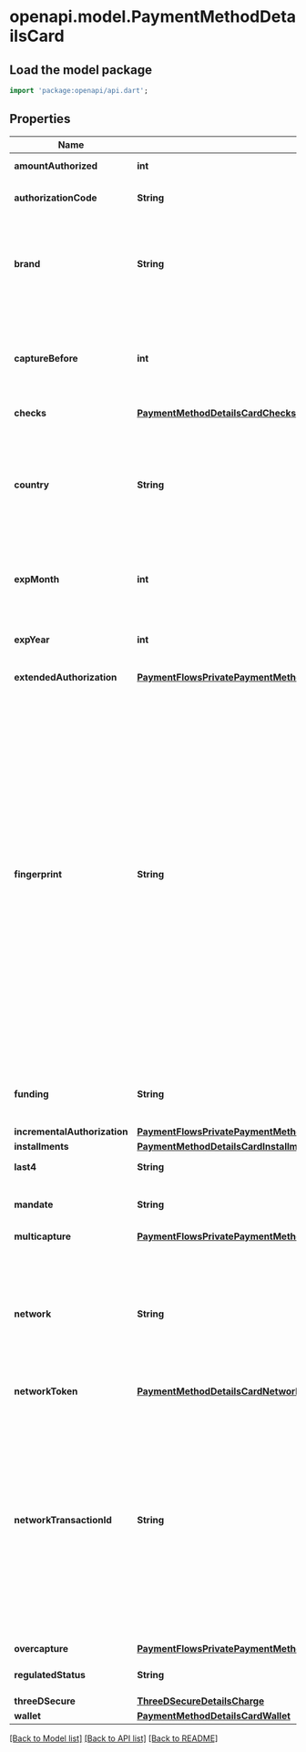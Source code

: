 # openapi.model.PaymentMethodDetailsCard

## Load the model package
```dart
import 'package:openapi/api.dart';
```

## Properties
Name | Type | Description | Notes
------------ | ------------- | ------------- | -------------
**amountAuthorized** | **int** | The authorized amount. | [optional] 
**authorizationCode** | **String** | Authorization code on the charge. | [optional] 
**brand** | **String** | Card brand. Can be `amex`, `cartes_bancaires`, `diners`, `discover`, `eftpos_au`, `jcb`, `link`, `mastercard`, `unionpay`, `visa` or `unknown`. | [optional] 
**captureBefore** | **int** | When using manual capture, a future timestamp at which the charge will be automatically refunded if uncaptured. | [optional] 
**checks** | [**PaymentMethodDetailsCardChecks**](PaymentMethodDetailsCardChecks.md) |  | [optional] 
**country** | **String** | Two-letter ISO code representing the country of the card. You could use this attribute to get a sense of the international breakdown of cards you've collected. | [optional] 
**expMonth** | **int** | Two-digit number representing the card's expiration month. | 
**expYear** | **int** | Four-digit number representing the card's expiration year. | 
**extendedAuthorization** | [**PaymentFlowsPrivatePaymentMethodsCardDetailsApiResourceEnterpriseFeaturesExtendedAuthorizationExtendedAuthorization**](PaymentFlowsPrivatePaymentMethodsCardDetailsApiResourceEnterpriseFeaturesExtendedAuthorizationExtendedAuthorization.md) |  | [optional] 
**fingerprint** | **String** | Uniquely identifies this particular card number. You can use this attribute to check whether two customers who’ve signed up with you are using the same card number, for example. For payment methods that tokenize card information (Apple Pay, Google Pay), the tokenized number might be provided instead of the underlying card number.  *As of May 1, 2021, card fingerprint in India for Connect changed to allow two fingerprints for the same card---one for India and one for the rest of the world.* | [optional] 
**funding** | **String** | Card funding type. Can be `credit`, `debit`, `prepaid`, or `unknown`. | [optional] 
**incrementalAuthorization** | [**PaymentFlowsPrivatePaymentMethodsCardDetailsApiResourceEnterpriseFeaturesIncrementalAuthorizationIncrementalAuthorization**](PaymentFlowsPrivatePaymentMethodsCardDetailsApiResourceEnterpriseFeaturesIncrementalAuthorizationIncrementalAuthorization.md) |  | [optional] 
**installments** | [**PaymentMethodDetailsCardInstallments**](PaymentMethodDetailsCardInstallments.md) |  | [optional] 
**last4** | **String** | The last four digits of the card. | [optional] 
**mandate** | **String** | ID of the mandate used to make this payment or created by it. | [optional] 
**multicapture** | [**PaymentFlowsPrivatePaymentMethodsCardDetailsApiResourceMulticapture**](PaymentFlowsPrivatePaymentMethodsCardDetailsApiResourceMulticapture.md) |  | [optional] 
**network** | **String** | Identifies which network this charge was processed on. Can be `amex`, `cartes_bancaires`, `diners`, `discover`, `eftpos_au`, `interac`, `jcb`, `link`, `mastercard`, `unionpay`, `visa`, or `unknown`. | [optional] 
**networkToken** | [**PaymentMethodDetailsCardNetworkToken**](PaymentMethodDetailsCardNetworkToken.md) |  | [optional] 
**networkTransactionId** | **String** | This is used by the financial networks to identify a transaction. Visa calls this the Transaction ID, Mastercard calls this the Trace ID, and American Express calls this the Acquirer Reference Data. This value will be present if it is returned by the financial network in the authorization response, and null otherwise. | [optional] 
**overcapture** | [**PaymentFlowsPrivatePaymentMethodsCardDetailsApiResourceEnterpriseFeaturesOvercaptureOvercapture**](PaymentFlowsPrivatePaymentMethodsCardDetailsApiResourceEnterpriseFeaturesOvercaptureOvercapture.md) |  | [optional] 
**regulatedStatus** | **String** | Status of a card based on the card issuer. | [optional] 
**threeDSecure** | [**ThreeDSecureDetailsCharge**](ThreeDSecureDetailsCharge.md) |  | [optional] 
**wallet** | [**PaymentMethodDetailsCardWallet**](PaymentMethodDetailsCardWallet.md) |  | [optional] 

[[Back to Model list]](../README.md#documentation-for-models) [[Back to API list]](../README.md#documentation-for-api-endpoints) [[Back to README]](../README.md)


